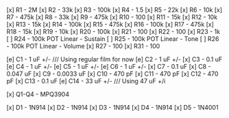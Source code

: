 [x] R1 - 2M
[x] R2 - 33k
[x] R3 - 100k
[x] R4 - 1.5
[x] R5 - 22k
[x] R6 - 10k
[x] R7 - 475k
[x] R8 - 33k
[x] R9 - 475k
[x] R10 - 100
[x] R11 - 15k
[x] R12 - 10k
[x] R13 - 15k
[x] R14 - 100k
[x] R15 - 475k
[x] R16 - 100k
[x] R17 - 475k
[x] R18 - 15k
[x] R19 - 10k
[x] R20 - 100k
[x] R21 - 100
[x] R22 - 100
[x] R23 - 1k
[ ] R24 - 100k POT Linear - Sustain
[ ] R25 - 100k POT Linear - Tone
[ ] R26 - 100k POT Linear - Volume
[x] R27 - 100
[x] R31 - 100 

[e] C1 - 1 uF +/-    /// Using regular film for now
[e] C2 - 1 uF +/-
[x] C3 - 0.1 uF
[e] C4 - 1 uF +/-
[e] C5 - 1 uF +/-
[e] C6 - 1 uF +/-
[x] C7 - 0.1 uF
[x] C8 - 0.047 uF
[x] C9 - 0.0033 uF
[x] C10 - 470 pF 
[x] C11 - 470 pF 
[x] C12 - 470 pF
[x] C13 - 0.1 uF
[e] C14 - 33 uF +/-  /// Using 47 uF +/i

[x] Q1-Q4 - MPQ3904

[x] D1 - 1N914
[x] D2 - 1N914
[x] D3 - 1N914
[x] D4 - 1N914
[x] D5 - 1N4001
